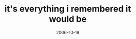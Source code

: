 ---
layout: base.njk
title : 'it&#39;s everything i remembered it would be' 
view_title : 'it&#39;s everything i remembered it would be' 
year : '2006' 
date : '2006-10-18' 
img_file : '/drawing/itseverythingiremembereditw.png' 
html_file : 'itseverythingiremembereditw' 
next_html : 'leagalizeitrightnowwewannab.html' 
year_order : '276' 
permalink : "title/{{html_file}}.html"
---